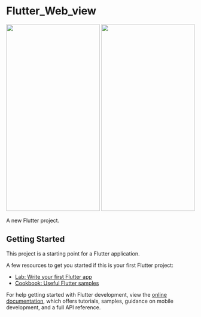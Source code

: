 # Flutter_Web_view





<img src="https://user-images.githubusercontent.com/60182374/203515057-44264c3c-3910-40c4-ab4b-1bbeab6d6a49.png"  width="250" height="500">
<img src="https://user-images.githubusercontent.com/60182374/203515081-906fdcd3-baf6-472a-b09f-bf5066e91cfa.png"  width="250" height="500">

A new Flutter project.

## Getting Started

This project is a starting point for a Flutter application.

A few resources to get you started if this is your first Flutter project:

- [Lab: Write your first Flutter app](https://docs.flutter.dev/get-started/codelab)
- [Cookbook: Useful Flutter samples](https://docs.flutter.dev/cookbook)

For help getting started with Flutter development, view the
[online documentation](https://docs.flutter.dev/), which offers tutorials,
samples, guidance on mobile development, and a full API reference.
